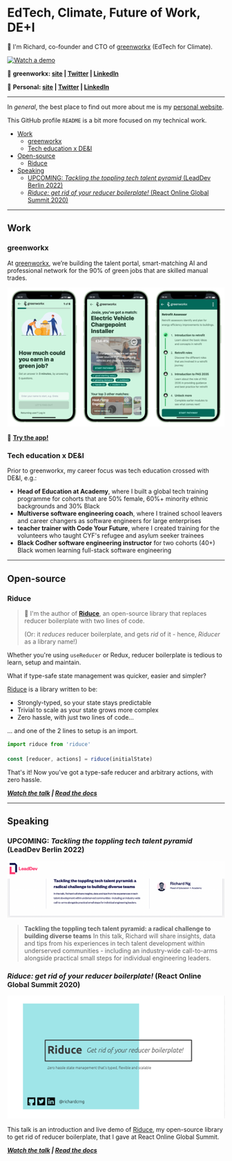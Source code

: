 # EdTech, Climate, Future of Work, DE+I <!-- omit in toc -->

👋 I'm Richard, co-founder and CTO of [greenworkx](https://greenworkx.org) (EdTech for Climate).

[![Watch a demo](https://img.youtube.com/vi/79ZArGUW-dY/default.jpg)](https://youtu.be/79ZArGUW-dY)

🔗 **greenworkx: [site](https://greenworkx.org) | [Twitter](https://twitter.com/joingreenworkx) | [LinkedIn](https://www.linkedin.com/company/joingreenworkx)**

🔗 **Personal: [site](https://richard.ng/) | [Twitter](https://twitter.com/richardcrng) | [LinkedIn](https://www.linkedin.com/in/richardcrng/)**

---

In *general*, the best place to find out more about me is my [personal website](https://richard.ng/).

This GitHub profile `README` is a bit more focused on my technical work.

- [Work](#work)
  - [greenworkx](#greenworkx)
  - [Tech education x DE&I](#tech-education-x-dei)
- [Open-source](#open-source)
  - [Riduce](#riduce)
- [Speaking](#speaking)
  - [UPCOMING: *Tackling the toppling tech talent pyramid* (LeadDev Berlin 2022)](#upcoming-tackling-the-toppling-tech-talent-pyramid-leaddev-berlin-2022)
  - [*Riduce: get rid of your reducer boilerplate!* (React Online Global Summit 2020)](#riduce-get-rid-of-your-reducer-boilerplate-react-online-global-summit-2020)

---

## Work

### greenworkx

At [greenworkx](https://greenworkx.org), we’re building the talent portal, smart-matching AI and professional network for the 90% of green jobs that are skilled manual trades.

![greenworkx screenshots](img/greenworkx-screenshots.png)

📱 **[Try the app!](https://greenworkx.app)**

### Tech education x DE&I

Prior to greenworkx, my career focus was tech education crossed with DE&I, e.g.:
- **Head of Education at Academy**, where I built a global tech training programme for cohorts that are 50% female, 60%+ minority ethnic backgrounds and 30% Black
- **Multiverse software engineering coach**, where I trained school leavers and career changers as software engineers for large enterprises 
- **teacher trainer with Code Your Future**, where I created training for the volunteers who taught CYF's refugee and asylum seeker trainees
- **Black Codher software engineering instructor** for two cohorts (40+) Black women learning full-stack software engineering

---
## Open-source

### Riduce

> 👻 I'm the author of **[Riduce](https://github.com/richardcrng/riduce)**, an open-source library that replaces reducer boilerplate with two lines of code.
> 
> (Or: it *reduces* reducer boilerplate, and gets *rid* of it - hence, *Riducer* as a library name!)

Whether you're using `useReducer` or Redux, reducer boilerplate is tedious to learn, setup and maintain.

What if type-safe state management was quicker, easier and simpler?

[Riduce](https://github.com/richardcrng/riduce) is a library written to be:

- Strongly-typed, so your state stays predictable
- Trivial to scale as your state grows more complex
- Zero hassle, with just two lines of code...

... and one of the 2 lines to setup is an import.

```js
import riduce from 'riduce'

const [reducer, actions] = riduce(initialState)
```

That's it! Now you've got a type-safe reducer and arbitrary actions, with zero hassle.

***[Watch the talk](https://richardng.notion.site/Watch-the-talk-eb9283c1c51c4aa1881c8354625a273c) | [Read the docs](https://richardng.notion.site/richardng/Riduce-3cb629505a8d49279fe8848e1d564deb)***

___

## Speaking

### UPCOMING: *Tackling the toppling tech talent pyramid* (LeadDev Berlin 2022)

![LeadDev talk](img/lead-dev-talk.png)

> **Tackling the toppling tech talent pyramid: a radical challenge to building diverse teams**
> In this talk, Richard will share insights, data and tips from his experiences in tech talent development within underserved communities - including an industry-wide call-to-arms alongside practical small steps for individual engineering leaders.

### *Riduce: get rid of your reducer boilerplate!* (React Online Global Summit 2020)

![Riduce talk](img/riduce.png)

This talk is an introduction and live demo of [Riduce](#riduce), my open-source library to get rid of reducer boilerplate, that I gave at React Online Global Summit.

***[Watch the talk](https://richardng.notion.site/Watch-the-talk-eb9283c1c51c4aa1881c8354625a273c) | [Read the docs](https://richardng.notion.site/richardng/Riduce-3cb629505a8d49279fe8848e1d564deb)***
